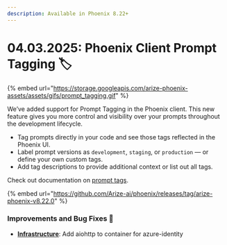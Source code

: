 ```yaml
---
description: Available in Phoenix 8.22+
---
```


# 04.03.2025: Phoenix Client Prompt Tagging 🏷️

{% embed url="https://storage.googleapis.com/arize-phoenix-assets/assets/gifs/prompt_tagging.gif" %}

We’ve added support for Prompt Tagging in the Phoenix client. This new feature gives you more control and visibility over your prompts throughout the development lifecycle.

* Tag prompts directly in your code and see those tags reflected in the Phoenix UI.
* Label prompt versions as `development`, `staging`, or `production` — or define your own custom tags.
* Add tag descriptions to provide additional context or list out all tags.

Check out documentation on [prompt tags](https://arize.com/docs/phoenix/prompt-engineering/how-to-prompts/tag-a-prompt).

{% embed url="https://github.com/Arize-ai/phoenix/releases/tag/arize-phoenix-v8.22.0" %}

### Improvements and Bug Fixes 🐛

* [**Infrastructure**](https://github.com/Arize-ai/phoenix/pull/6995): Add aiohttp to container for azure-identity
